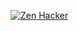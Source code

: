 [![Zen Hacker](https://readme-typing-svg.demolab.com?font=Roboto+Mono&weight=500&size=20&duration=4000&pause=1000&color=5C5C5C&background=FFFFFF00&width=800&lines=Are+you+free%3F;Our+thoughts%3F+Our+ethics%3F;Our+decisions+—+are+they+truly+ours%3F;Or+were+they+shaped+by+what+was+forced+upon+us%3F;Since+childhood%2C+since+birth...;Then+tell+me...+does+free+will+really+exist%3F;So+what+is+freedom%2C+really%3F)](https://git.io/typing-svg)
